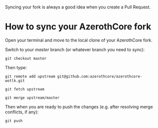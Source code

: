 Syncing your fork is always a good idea when you create a Pull Request.

# How to sync your AzerothCore fork

Open your terminal and move to the local clone of your AzerothCore fork.

Switch to your _master_ branch (or whatever branch you need to sync):

`git checkout master`

Then type:

`git remote add upstream git@github.com:azerothcore/azerothcore-wotlk.git`

`git fetch upstream`

`git merge upstream/master`

Then when you are ready to push the changes (e.g. after resolving merge conflicts, if any):

`git push`
